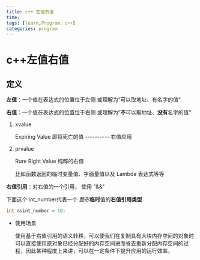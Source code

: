 ```yaml
---
title: c++ 左值右值
time:  
tags: [learn,Program，c++]
categories: program
---
```


# c++左值右值

<!-- more -->

## 定义

**左值**：一个值在表达式的位置位于左侧 或理解为”可以取地址、有名字的值“

**右值**：一个值在表达式的位置位于右侧 或理解为”**不**可以取地址、**没有**名字的值“

1. xvalue

    Expiring Value 即将死亡的值 ----------  右值应用

2. prvalue

    Rure Right Value 纯粹的右值

    比如函数返回的临时变量值、字面量值以及 Lambda 表达式等等

**右值引用**：对右值的一个引用， 使用 "&&"

下面这个 int_number代表一个 *整形***临时**值的**右值引用类型**

```c++
int &&int_number = 10;
```

- 使用场景

    使用基于右值引用的语义转移，可以使我们在复制具有大块内存空间的对象时可以直接使用原对象已经分配好的内存空间进而省去重新分配内存空间的过程，因此某种程度上来讲，可以在一定条件下提升应用的运行效率。